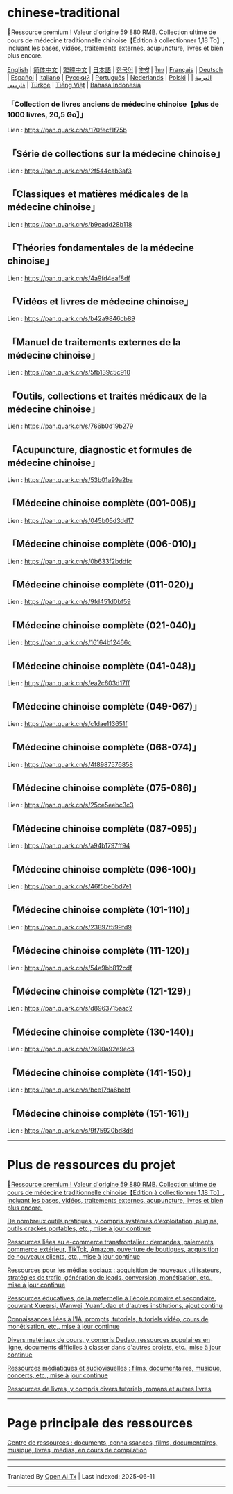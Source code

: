 # chinese-traditional
🎁Ressource premium ! Valeur d'origine 59 880 RMB. Collection ultime de cours de médecine traditionnelle chinoise【Édition à collectionner 1,18 To】, incluant les bases, vidéos, traitements externes, acupuncture, livres et bien plus encore.

[English](https://openaitx.github.io/view.html?user=mswnlz&project=chinese-traditional&lang=en) | [简体中文](https://openaitx.github.io/view.html?user=mswnlz&project=chinese-traditional&lang=zh-CN) | [繁體中文](https://openaitx.github.io/view.html?user=mswnlz&project=chinese-traditional&lang=zh-TW) | [日本語](https://openaitx.github.io/view.html?user=mswnlz&project=chinese-traditional&lang=ja) | [한국어](https://openaitx.github.io/view.html?user=mswnlz&project=chinese-traditional&lang=ko) | [हिन्दी](https://openaitx.github.io/view.html?user=mswnlz&project=chinese-traditional&lang=hi) | [ไทย](https://openaitx.github.io/view.html?user=mswnlz&project=chinese-traditional&lang=th) | [Français](https://openaitx.github.io/view.html?user=mswnlz&project=chinese-traditional&lang=fr) | [Deutsch](https://openaitx.github.io/view.html?user=mswnlz&project=chinese-traditional&lang=de) | [Español](https://openaitx.github.io/view.html?user=mswnlz&project=chinese-traditional&lang=es) | [Italiano](https://openaitx.github.io/view.html?user=mswnlz&project=chinese-traditional&lang=it) | [Русский](https://openaitx.github.io/view.html?user=mswnlz&project=chinese-traditional&lang=ru) | [Português](https://openaitx.github.io/view.html?user=mswnlz&project=chinese-traditional&lang=pt) | [Nederlands](https://openaitx.github.io/view.html?user=mswnlz&project=chinese-traditional&lang=nl) | [Polski](https://openaitx.github.io/view.html?user=mswnlz&project=chinese-traditional&lang=pl) | [العربية](https://openaitx.github.io/view.html?user=mswnlz&project=chinese-traditional&lang=ar) | [فارسی](https://openaitx.github.io/view.html?user=mswnlz&project=chinese-traditional&lang=fa) | [Türkçe](https://openaitx.github.io/view.html?user=mswnlz&project=chinese-traditional&lang=tr) | [Tiếng Việt](https://openaitx.github.io/view.html?user=mswnlz&project=chinese-traditional&lang=vi) | [Bahasa Indonesia](https://openaitx.github.io/view.html?user=mswnlz&project=chinese-traditional&lang=id)

###  「Collection de livres anciens de médecine chinoise【plus de 1000 livres, 20,5 Go】」

Lien : https://pan.quark.cn/s/170fecf1f75b

## 「Série de collections sur la médecine chinoise」
Lien : https://pan.quark.cn/s/2f544cab3af3

## 「Classiques et matières médicales de la médecine chinoise」 
Lien : https://pan.quark.cn/s/b9eadd28b118

## 「Théories fondamentales de la médecine chinoise」 
Lien : https://pan.quark.cn/s/4a9fd4eaf8df

## 「Vidéos et livres de médecine chinoise」 
Lien : https://pan.quark.cn/s/b42a9846cb89

## 「Manuel de traitements externes de la médecine chinoise」 
Lien : https://pan.quark.cn/s/5fb139c5c910

## 「Outils, collections et traités médicaux de la médecine chinoise」 
Lien : https://pan.quark.cn/s/766b0d19b279

## 「Acupuncture, diagnostic et formules de médecine chinoise」 
Lien : https://pan.quark.cn/s/53b01a99a2ba




## 「Médecine chinoise complète (001-005)」 
Lien : https://pan.quark.cn/s/045b05d3dd17

## 「Médecine chinoise complète (006-010)」 
Lien : https://pan.quark.cn/s/0b633f2bddfc

## 「Médecine chinoise complète (011-020)」 
Lien : https://pan.quark.cn/s/9fd451d0bf59

## 「Médecine chinoise complète (021-040)」 
Lien : https://pan.quark.cn/s/16164b12466c

## 「Médecine chinoise complète (041-048)」 
Lien : https://pan.quark.cn/s/ea2c603d17ff

## 「Médecine chinoise complète (049-067)」 
Lien : https://pan.quark.cn/s/c1dae113651f

## 「Médecine chinoise complète (068-074)」 
Lien : https://pan.quark.cn/s/4f8987576858

## 「Médecine chinoise complète (075-086)」 
Lien : https://pan.quark.cn/s/25ce5eebc3c3

## 「Médecine chinoise complète (087-095)」 
Lien : https://pan.quark.cn/s/a94b1797ff94

## 「Médecine chinoise complète (096-100)」 
Lien : https://pan.quark.cn/s/46f5be0bd7e1

## 「Médecine chinoise complète (101-110)」 
Lien : https://pan.quark.cn/s/23897f599fd9

## 「Médecine chinoise complète (111-120)」 
Lien : https://pan.quark.cn/s/54e9bb812cdf

## 「Médecine chinoise complète (121-129)」 
Lien : https://pan.quark.cn/s/d8963715aac2

## 「Médecine chinoise complète (130-140)」 
Lien : https://pan.quark.cn/s/2e90a92e9ec3

## 「Médecine chinoise complète (141-150)」 
Lien : https://pan.quark.cn/s/bce17da6bebf

## 「Médecine chinoise complète (151-161)」 
Lien : https://pan.quark.cn/s/9f75920bd8dd


---------------
# Plus de ressources du projet

[🎁Ressource premium ! Valeur d'origine 59 880 RMB. Collection ultime de cours de médecine traditionnelle chinoise【Édition à collectionner 1,18 To】, incluant les bases, vidéos, traitements externes, acupuncture, livres et bien plus encore.](https://github.com/mswnlz/chinese-traditional)

[De nombreux outils pratiques, y compris systèmes d'exploitation, plugins, outils crackés portables, etc., mise à jour continue](https://github.com/mswnlz/tools)

[Ressources liées au e-commerce transfrontalier : demandes, paiements, commerce extérieur, TikTok, Amazon, ouverture de boutiques, acquisition de nouveaux clients, etc., mise à jour continue](https://github.com/mswnlz/cross-border)

[Ressources pour les médias sociaux : acquisition de nouveaux utilisateurs, stratégies de trafic, génération de leads, conversion, monétisation, etc., mise à jour continue](https://github.com/mswnlz/self-media)

[Ressources éducatives, de la maternelle à l'école primaire et secondaire, couvrant Xueersi, Wanwei, Yuanfudao et d'autres institutions, ajout continu](https://github.com/mswnlz/edu-knowlege)

[Connaissances liées à l'IA, prompts, tutoriels, tutoriels vidéo, cours de monétisation, etc., mise à jour continue](https://github.com/mswnlz/AIknowledge)

[Divers matériaux de cours, y compris Dedao, ressources populaires en ligne, documents difficiles à classer dans d'autres projets, etc., mise à jour continue](https://github.com/mswnlz/curriculum)

[Ressources médiatiques et audiovisuelles : films, documentaires, musique, concerts, etc., mise à jour continue](https://github.com/mswnlz/movies)

[Ressources de livres, y compris divers tutoriels, romans et autres livres](https://github.com/mswnlz/book)


---------------

# Page principale des ressources
[Centre de ressources : documents, connaissances, films, documentaires, musique, livres, médias, en cours de compilation](https://github.com/mswnlz)

---------------



---

Tranlated By [Open Ai Tx](https://github.com/OpenAiTx/OpenAiTx) | Last indexed: 2025-06-11

---